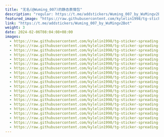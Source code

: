 ```yaml
---
title: "无名(@Wuming_007)的静态表情包"
description: "regular: https://t.me/addstickers/Wuming_007_by_WuMingv2Bot"
featured_image: "https://raw.githubusercontent.com/kylelin1998/tg-sticker-spreading-worldwide-images/main/img/530d7b3a-2e69-44a2-8a32-8dbbaf766fdd.jpg"
link: "https://t.me/addstickers/Wuming_007_by_WuMingv2Bot"
weight: 3
date: 2024-02-06T08:04:08+08:00
images:
  - https://raw.githubusercontent.com/kylelin1998/tg-sticker-spreading-worldwide-images/main/img/530d7b3a-2e69-44a2-8a32-8dbbaf766fdd.jpg
  - https://raw.githubusercontent.com/kylelin1998/tg-sticker-spreading-worldwide-images/main/img/5e0e4a51-d174-4ba5-8b58-493f883ae121.jpg
  - https://raw.githubusercontent.com/kylelin1998/tg-sticker-spreading-worldwide-images/main/img/dded357c-5141-4961-886f-1675566f99b6.jpg
  - https://raw.githubusercontent.com/kylelin1998/tg-sticker-spreading-worldwide-images/main/img/3deb72e9-3f8a-4deb-8043-f4b69dd5f967.jpg
  - https://raw.githubusercontent.com/kylelin1998/tg-sticker-spreading-worldwide-images/main/img/52b3f31d-c4fb-44c5-8961-39308138e5ec.jpg
  - https://raw.githubusercontent.com/kylelin1998/tg-sticker-spreading-worldwide-images/main/img/c8370ba5-f1f1-4b40-a6f5-d8b57f53438b.jpg
  - https://raw.githubusercontent.com/kylelin1998/tg-sticker-spreading-worldwide-images/main/img/2fdae8cf-0125-4c11-bc43-bf6495c9b076.jpg
  - https://raw.githubusercontent.com/kylelin1998/tg-sticker-spreading-worldwide-images/main/img/3f5ee27b-892b-4923-86c6-b56af28a4d50.jpg
  - https://raw.githubusercontent.com/kylelin1998/tg-sticker-spreading-worldwide-images/main/img/763f874c-0749-4c68-a798-d0a0f304880d.jpg
  - https://raw.githubusercontent.com/kylelin1998/tg-sticker-spreading-worldwide-images/main/img/288ac3e6-5a2e-4964-8811-dee3ae3f964b.jpg
  - https://raw.githubusercontent.com/kylelin1998/tg-sticker-spreading-worldwide-images/main/img/6dd6c1ce-e81b-456e-a71b-816fe42b4a6c.jpg
  - https://raw.githubusercontent.com/kylelin1998/tg-sticker-spreading-worldwide-images/main/img/3590c510-5528-4a21-a777-1e1719458649.jpg
  - https://raw.githubusercontent.com/kylelin1998/tg-sticker-spreading-worldwide-images/main/img/aa014f40-2fa3-49ce-95f3-b0bc7d54129d.jpg
  - https://raw.githubusercontent.com/kylelin1998/tg-sticker-spreading-worldwide-images/main/img/34bf17be-5f44-461d-b36b-c64d2a3ef16a.jpg
  - https://raw.githubusercontent.com/kylelin1998/tg-sticker-spreading-worldwide-images/main/img/8ee1a638-d590-4974-825a-97c616d4378e.jpg
  - https://raw.githubusercontent.com/kylelin1998/tg-sticker-spreading-worldwide-images/main/img/65cfd7ae-953f-4f75-b875-695f0279d697.jpg
  - https://raw.githubusercontent.com/kylelin1998/tg-sticker-spreading-worldwide-images/main/img/7ebab119-0df1-4508-9480-4d39636571a0.jpg
  - https://raw.githubusercontent.com/kylelin1998/tg-sticker-spreading-worldwide-images/main/img/63631739-adf1-4288-a9d6-6fca785ff533.jpg
  - https://raw.githubusercontent.com/kylelin1998/tg-sticker-spreading-worldwide-images/main/img/e58f9813-e4c0-4409-8694-6a608002aebe.jpg
  - https://raw.githubusercontent.com/kylelin1998/tg-sticker-spreading-worldwide-images/main/img/782ac9e0-18a2-4d15-889e-2eabdd7a8159.jpg
---
```

